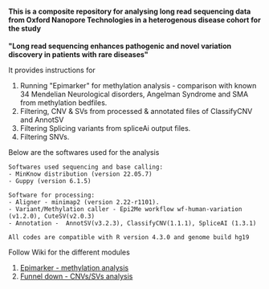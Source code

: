 #### This is a composite repository for analysing long read sequencing data from Oxford Nanopore Technologies in a heterogenous disease cohort for the study ####
**"Long read sequencing enhances pathogenic and novel variation discovery in patients with rare diseases"** 



It provides instructions for
1. Running "Epimarker" for methylation analysis - comparison with known 34 Mendelian Neurological disorders, Angelman Syndrome and SMA from methylation bedfiles.
2. Filtering, CNV & SVs from processed & annotated files of ClassifyCNV and AnnotSV
3. Filtering Splicing variants from spliceAi output files.
4. Filtering SNVs.

Below are the softwares used for the analysis
```
Softwares used sequencing and base calling:
- MinKnow distribution (version 22.05.7)
- Guppy (version 6.1.5)

Software for processing:
- Aligner - minimap2 (version 2.22-r1101).
- Variant/Methylation caller - Epi2Me workflow wf-human-variation (v1.2.0), CuteSV(v2.0.3)
- Annotation -  AnnotSV(v3.2.3), ClassifyCNV(1.1.1), SpliceAI (1.3.1)

All codes are compatible with R version 4.3.0 and genome build hg19
```

Follow Wiki for the different modules  
1. [Epimarker - methylation analysis](https://github.com/Shruti-BioCode/AJCH_ONT_Diagnostic_Utility/wiki/Epimarker-%E2%80%90-methylation-analysis)
2. [Funnel down - CNVs/SVs analysis](https://github.com/Shruti-BioCode/AJCH_ONT_Diagnostic_Utility/wiki/Funnel-Down-Filtering-%E2%80%90-CNVs---SVs)
